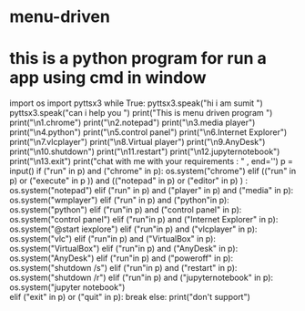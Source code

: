 # menu-driven
# this is a python program for run a app using cmd in window
import os
import pyttsx3
while True:
    pyttsx3.speak("hi i am  sumit ")
    pyttsx3.speak("can i help you ")
    print("This is menu driven program ")
    print("\n1.chrome")
    print("\n2.notepad")
    print("\n3.media player")
    print("\n4.python")
    print("\n5.control panel")
    print("\n6.Internet Explorer")
    print("\n7.vlcplayer")
    print("\n8.Virtual player")
    print("\n9.AnyDesk")
    print("\n10.shutdown")
    print("\n11.restart")
    print("\n12.jupyternotebook")
    print("\n13.exit")
    print("chat with me with your requirements : "  , end='')
    p = input()
    if ("run" in p)  and ("chrome" in p):
         os.system("chrome")
    elif (("run" in p) or  ("execute" in p )) and  (("notepad" in p) or ("editor" in p) ) :
        os.system("notepad")
    elif ("run" in p)  and ("player" in p) and ("media" in p):
        os.system("wmplayer")
    elif ("run" in p) and ("python"in p):
        os.system("python")
    elif ("run"in p) and ("control panel" in p):
        os.system("control panel")
    elif ("run"in p) and ("Internet Explorer" in p):
        os.system("@start iexplore")
    elif ("run"in p) and ("vlcplayer" in p):
        os.system("vlc")
    elif ("run"in p) and ("VirtualBox" in p):
        os.system("VirtualBox")
    elif ("run"in p) and ("AnyDesk" in p):
        os.system("AnyDesk")
    elif ("run"in p) and ("poweroff" in p):
        os.system("shutdown /s")
    elif ("run"in p) and ("restart" in p):
        os.system("shutdown /r")
    elif ("run"in p) and ("jupyternotebook" in p):
        os.system("jupyter notebook")    
    elif  ("exit" in p)  or ("quit" in p):
        break
    else:
        print("don't support")
